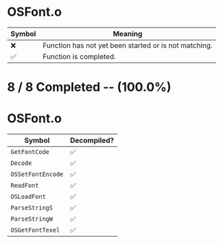 # OSFont.o
| Symbol | Meaning 
| ------------- | ------------- 
| :x: | Function has not yet been started or is not matching. 
| :white_check_mark: | Function is completed. 


# 8 / 8 Completed -- (100.0%)
# OSFont.o
| Symbol | Decompiled? |
| ------------- | ------------- |
| `GetFontCode` | :white_check_mark: |
| `Decode` | :white_check_mark: |
| `OSSetFontEncode` | :white_check_mark: |
| `ReadFont` | :white_check_mark: |
| `OSLoadFont` | :white_check_mark: |
| `ParseStringS` | :white_check_mark: |
| `ParseStringW` | :white_check_mark: |
| `OSGetFontTexel` | :white_check_mark: |
